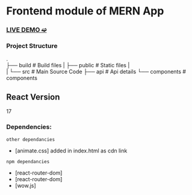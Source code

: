 # Frontend module of MERN App


### [LIVE DEMO ➫](http://undefined/)

### Project Structure
.  
	├── build	# Build files 
	|
	├── public	            # Static files
    |   
	|
    └── src		            # Main Source Code
	    ├── api 	        # Api details
	    └── components      # components


## React Version
17

### Dependencies:

```
other dependancies
```
- [animate.css] added in index.html as cdn link

```
npm dependancies
```
- [react-router-dom]
- [react-router-dom] 
- [wow.js]
 